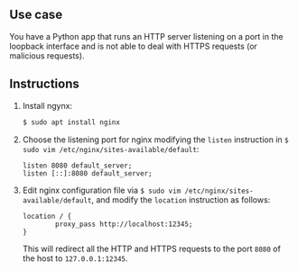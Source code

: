Use case
--------

You have a Python app that runs an HTTP server listening on a port in the loopback interface and is not able to deal with HTTPS requests (or malicious requests).


Instructions
------------

1. Install ngynx:
   ```bash
   $ sudo apt install nginx
   ```
 
 2. Choose the listening port for nginx modifying the `listen` instruction in `$ sudo vim /etc/nginx/sites-available/default`:
    ```
    listen 8080 default_server;
    listen [::]:8080 default_server;
    ```

3. Edit nginx configuration file via `$ sudo vim /etc/nginx/sites-available/default`, and modify the `location` instruction as follows:

   ```
   location / {
           proxy_pass http://localhost:12345;
   }
   ```
   
   This will redirect all the HTTP and HTTPS requests to the port `8080` of the host to `127.0.0.1:12345`.
